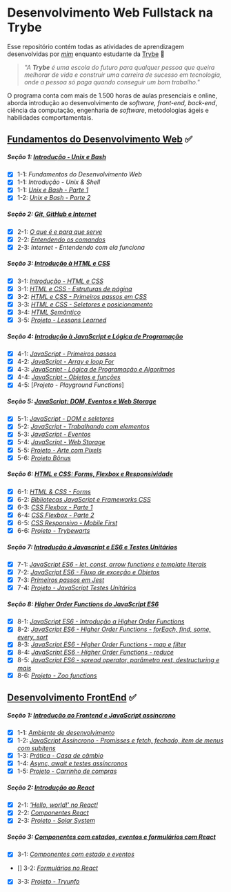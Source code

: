 # Desenvolvimento Web Fullstack na Trybe

Esse repositório contém todas as atividades de aprendizagem desenvolvidas por _[mim]()_ enquanto estudante da [Trybe](https://www.betrybe.com/) :rocket:

> _"A **Trybe** é uma escola do futuro para qualquer pessoa que queira melhorar de vida e construir uma carreira de sucesso em tecnologia, onde a pessoa só paga quando conseguir um bom trabalho."_

O programa conta com mais de 1.500 horas de aulas presenciais e online, aborda introdução ao desenvolvimento de _software, front-end, back-end_, ciência da computação, engenharia de _software_, metodologias ágeis e habilidades comportamentais.

## [Fundamentos do Desenvolvimento Web](https://github.com/LiukenMonteiro/trybe-exercicios/tree/main/modulo-01-fundamentos) :white_check_mark:

##### Seção 1: [Introdução - Unix e Bash](https://github.com/LiukenMonteiro/trybe-exercicios/tree/main/modulo-01-fundamentos/secao-01-unix-e-bash)

- [x] 1-1: _Fundamentos do Desenvolvimento Web_
- [x] 1-1: _Introdução - Unix & Shell_
- [x] 1-1: [_Unix e Bash - Parte 1_](https://github.com/LiukenMonteiro/trybe-exercicios/tree/main/modulo-01-fundamentos/secao-01-unix-e-bash/dia-01-unix-e-bash-parte-01)
- [x] 1-2: [_Unix e Bash - Parte 2_](https://github.com/LiukenMonteiro/trybe-exercicios/tree/main/modulo-01-fundamentos/secao-01-unix-e-bash/dia-02-unix-e-bash-parte-02)

##### Seção 2: [Git, GitHub e Internet](https://github.com/LiukenMonteiro/trybe-exercicios/tree/main/modulo-01-fundamentos/secao-02-git-github-e-internet)

- [x] 2-1: [_O que é e para que serve_](https://github.com/LiukenMonteiro/trybe-exercicios/tree/main/modulo-01-fundamentos/secao-02-git-github-e-internet/dia-01-git-o-que-e-e-para-que-serve)
- [x] 2-2: [_Entendendo os comandos_](https://github.com/LiukenMonteiro/trybe-exercicios/tree/main/modulo-01-fundamentos/secao-02-git-github-e-internet/dia-02-git-e-github-entendendo-os-comandos)
- [x] 2-3: _Internet - Entendendo com ela funciona_

##### Seção 3: [Introdução à HTML e CSS](https://github.com/LiukenMonteiro/trybe-exercicios/tree/main/modulo-01-fundamentos/secao-03-introducao-a-html-e-css)

- [x] 3-1: [_Introdução - HTML e CSS_](https://github.com/LiukenMonteiro/trybe-exercicios/tree/main/modulo-01-fundamentos/secao-03-introducao-a-html-e-css)
- [x] 3-1: [_HTML e CSS - Estruturas de página_](https://github.com/LiukenMonteiro/trybe-exercicios/tree/main/modulo-01-fundamentos/secao-03-introducao-a-html-e-css/dia-01-html-e-css-estruturas-de-pagina)
- [x] 3-2: [_HTML e CSS - Primeiros passos em CSS_](https://github.com/LiukenMonteiro/trybe-exercicios/tree/main/modulo-01-fundamentos/secao-03-introducao-a-html-e-css/dia-02-html-e-css-primeiros-passos-em-css)
- [x] 3-3: [_HTML e CSS - Seletores e posicionamento_](https://github.com/LiukenMonteiro/trybe-exercicios/tree/main/modulo-01-fundamentos/secao-03-introducao-a-html-e-css/dia-03-html-e-css-seletores-e-posicionamento)
- [x] 3-4: [_HTML Semântico_](https://github.com/LiukenMonteiro/trybe-exercicios/tree/main/modulo-01-fundamentos/secao-03-introducao-a-html-e-css/dia-04-html-semantico)
- [x] 3-5: [_Projeto - Lessons Learned_](https://github.com/LiukenMonteiro/Lessons-Learned)

##### Seção 4: [Introdução à JavaScript e Lógica de Programação]()
- [x] 4-1: [_JavaScript - Primeiros passos_](https://github.com/LiukenMonteiro/trybe-exercicios/tree/main/modulo-01-fundamentos/secao-04-introducao-a-javascript/dia-01-javascript-primeiros-passos)
- [x] 4-2: [_JavaScript - Array e loop For_](https://github.com/LiukenMonteiro/trybe-exercicios/tree/main/modulo-01-fundamentos/secao-04-introducao-a-javascript/dia-02-javascript-array-e-loop-for)
- [x] 4-3: [_JavaScript - Lógica de Programação e Algoritmos_](https://github.com/LiukenMonteiro/trybe-exercicios/tree/main/modulo-01-fundamentos/secao-04-introducao-a-javascript/dia-03-javascript-logica-de-programacao-e-algoritmos)
- [x] 4-4: [_JavaScript - Objetos e funções_](https://github.com/LiukenMonteiro/trybe-exercicios/tree/main/modulo-01-fundamentos/secao-04-introducao-a-javascript/dia-04-javascript-objetos-e-funcoes)
- [x] 4-5: [_Projeto - Playground Functions_]

##### Seção 5: [JavaScript: DOM, Eventos e Web Storage](https://github.com/LiukenMonteiro/trybe-exercicios/tree/main/modulo-01-fundamentos/secao-05-javascript-DOM-eventos-e-web-storage)
- [x] 5-1: [_JavaScript - DOM e seletores_](https://github.com/LiukenMonteiro/trybe-exercicios/tree/main/modulo-01-fundamentos/secao-05-javascript-DOM-eventos-e-web-storage/dia-01-javascript-DOM-e-seletores)
- [x] 5-2: [_JavaScript - Trabalhando com elementos_]()
- [x] 5-3: [_JavaScript - Eventos_]()
- [x] 5-4: [_JavaScript - Web Storage_]()
- [x] 5-5: [_Projeto - Arte com Pixels_]()
- [x] 5-6: [_Projeto Bônus_]()

##### Seção 6: [HTML e CSS: Forms, Flexbox e Responsividade]()
- [x] 6-1: [_HTML & CSS - Forms_]()
- [x] 6-2: [_Bibliotecas JavaScript e Frameworks CSS_]()
- [x] 6-3: [_CSS Flexbox - Parte 1_]()
- [x] 6-4: [_CSS Flexbox - Parte 2_]()
- [x] 6-5: [_CSS Responsivo - Mobile First_]()
- [x] 6-6: [_Projeto - Trybewarts_]()

##### Seção 7: [Introdução à Javascript e ES6 e Testes Unitários]()
- [x] 7-1: [_JavaScript ES6 - let, const, arrow functions e template literals_]()
- [x] 7-2: [_JavaScript ES6 - Fluxo de exceção e Objetos_]()
- [x] 7-3: [_Primeiros passos em Jest_]()
- [x] 7-4: [_Projeto - JavaScript Testes Unitários_]()

##### Seção 8: [Higher Order Functions do JavaScript ES6]()
- [x] 8-1: [_JavaScript ES6 - Introdução a Higher Order Functions_]()
- [x] 8-2: [_JavaScript ES6 - Higher Order Functions - forEach, find, some, every, sort_]()
- [x] 8-3: [_JavaScript ES6 - Higher Order Functions - map e filter_]()
- [x] 8-4: [_JavaScript ES6 - Higher Order Functions - reduce_]()
- [x] 8-5: [_JavaScript ES6 - spread operator, parâmetro rest, destructuring e mais_]()
- [x] 8-6: [_Projeto - Zoo functions_]()

## [Desenvolvimento FrontEnd](https://github.com/LiukenMonteiro/trybe-exercicios/tree/main/modulo-02-Front-End) :white_check_mark:
##### Seção 1: [Introdução ao Frontend e JavaScript assíncrono]()
- [x] 1-1: [_Ambiente de desenvolvimento_](https://github.com/LiukenMonteiro/trybe-exercicios/tree/main/modulo-02-Front-End/secao-01-introducao-ao-frontend-e-javascript-assincrono/dia-01-ambiente-de-desenvolvimento)
- [x] 1-2: [_JavaScript Assíncrono - Promisses e fetch, fechado, item de menus com subitens_](https://github.com/LiukenMonteiro/trybe-exercicios/tree/main/modulo-02-Front-End/secao-01-introducao-ao-frontend-e-javascript-assincrono/dia-02-javascript-ass%C3%ADncrono-promisses-e-fetch-aberto-item-de-menu-com-subitens)
- [x] 1-3: [_Prática - Casa de câmbio_](https://github.com/LiukenMonteiro/trybe-exercicios/tree/main/modulo-02-Front-End/secao-01-introducao-ao-frontend-e-javascript-assincrono/dia-03-pratica-casa-de-cambio)
- [x] 1-4: [_Async, await e testes assíncronos_]()
- [x] 1-5: [_Projeto - Carrinho de compras_]()

##### Seção 2: [Introdução ao React]()
- [x] 2-1: [_'Hello, world!' no React!_](https://github.com/LiukenMonteiro/trybe-exercicios/tree/main/modulo-02-Front-End/secao-02-introducao-ao-React/dia-01-'Hello%2C%20world!'-no-React!)
- [x] 2-2: [_Componentes React_](https://github.com/LiukenMonteiro/trybe-exercicios/tree/main/modulo-02-Front-End/secao-02-introducao-ao-React/dia-02-componentes-React)
- [x] 2-3: [_Projeto - Solar System_]()

##### Seção 3: [Componentes com estados, eventos e formulários com React]()
- [x] 3-1: [_Componentes com estado e eventos_]()
- [] 3-2: [_Formulários no React_]()
- [x] 3-3: [_Projeto - Tryunfo_]()